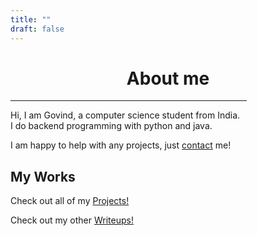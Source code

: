 ```yaml
---
title: ""
draft: false
---
```


# <div style="text-align: center;">About me</div>

<hr width=75%>

Hi, I am Govind, a computer science student from India.\
I do backend programming with python and java.

I am happy to help with any projects, just [contact](/contact) me!

## My Works
Check out all of my [Projects!](/projects)

Check out my other [Writeups!](/blogs)